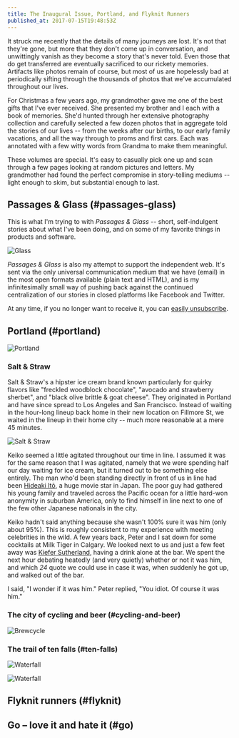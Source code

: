```yaml
---
title: The Inaugural Issue, Portland, and Flyknit Runners
published_at: 2017-07-15T19:48:53Z
---
```


It struck me recently that the details of many journeys are
lost. It's not that they're gone, but more that they don't
come up in conversation, and unwittingly vanish as they
become a story that's never told. Even those that do get
transferred are eventually sacrificed to our rickety
memories. Artifacts like photos remain of course, but most
of us are hopelessly bad at periodically sifting through
the thousands of photos that we've accumulated throughout
our lives.

For Christmas a few years ago, my grandmother gave me one
of the best gifts that I've ever received. She presented my
brother and I each with a book of memories. She'd hunted
through her extensive photography collection and carefully
selected a few dozen photos that in aggregate told the
stories of our lives -- from the weeks after our births, to
our early family vacations, and all the way through to
proms and first cars. Each was annotated with a few witty
words from Grandma to make them meaningful.

These volumes are special. It's easy to casually pick one
up and scan through a few pages looking at random pictures
and letters. My grandmother had found the perfect
compromise in story-telling mediums -- light enough to
skim, but substantial enough to last.

## Passages & Glass (#passages-glass)

This is what I'm trying to with _Passages & Glass_ --
short, self-indulgent stories about what I've been doing,
and on some of my favorite things in products and software.

![Glass](/assets/passages/001-portland/DSCF5479@2x.jpg)

_Passages & Glass_ is also my attempt to support the
independent web. It's sent via the only universal
communication medium that we have (email) in the most open
formats available (plain text and HTML), and is my
infinitesimally small way of pushing back against the
continued centralization of our stories in closed platforms
like Facebook and Twitter.

At any time, if you no longer want to receive it, you can
[easily unsubscribe](%unsubscribe_url%).

## Portland (#portland)

![Portland](/assets/passages/001-portland/L1010468@2x.jpg)

### Salt & Straw

Salt & Straw's a hipster ice cream brand known particularly
for quirky flavors like "freckled woodblock chocolate",
"avocado and strawberry sherbet", and "black olive brittle
& goat cheese". They originated in Portland and have since
spread to Los Angeles and San Francisco. Instead of waiting
in the hour-long lineup back home in their new location on
Fillmore St, we waited in the lineup in their home city --
much more reasonable at a mere 45 minutes.

![Salt & Straw](/assets/passages/001-portland/L1010474@2x.jpg)

Keiko seemed a little agitated throughout our time in line.
I assumed it was for the same reason that I was agitated,
namely that we were spending half our day waiting for ice
cream, but it turned out to be something else entirely. The
man who'd been standing directly in front of us in line had
been [Hideaki Itō][ito], a huge movie star in Japan. The
poor guy had gathered his young family and traveled across
the Pacific ocean for a little hard-won anonymity in
suburban America, only to find himself in line next to one
of the few other Japanese nationals in the city.

Keiko hadn't said anything because she wasn't 100% sure it
was him (only about 95%). This is roughly consistent to my
experience with meeting celebrities in the wild. A few
years back, Peter and I sat down for some cocktails at Milk
Tiger in Calgary. We looked next to us and just a few feet
away was [Kiefer Sutherland][kiefer], having a drink alone
at the bar. We spent the next hour debating heatedly (and
very quietly) whether or not it was him, and which _24_
quote we could use in case it was, when suddenly he got up,
and walked out of the bar.

I said, "I wonder if it was him." Peter replied, "You
idiot. Of course it was him."

### The city of cycling and beer (#cycling-and-beer)

![Brewcycle](/assets/passages/001-portland/L1010517@2x.jpg)

### The trail of ten falls (#ten-falls)

![Waterfall](/assets/passages/001-portland/L1010633@2x.jpg)

![Waterfall](/assets/passages/001-portland/L1010739@2x.jpg)

## Flyknit runners (#flyknit)

## Go – love it and hate it (#go)

[ito]: https://en.wikipedia.org/wiki/Hideaki_It%C5%8D
[kiefer]: https://en.wikipedia.org/wiki/Kiefer_Sutherland
